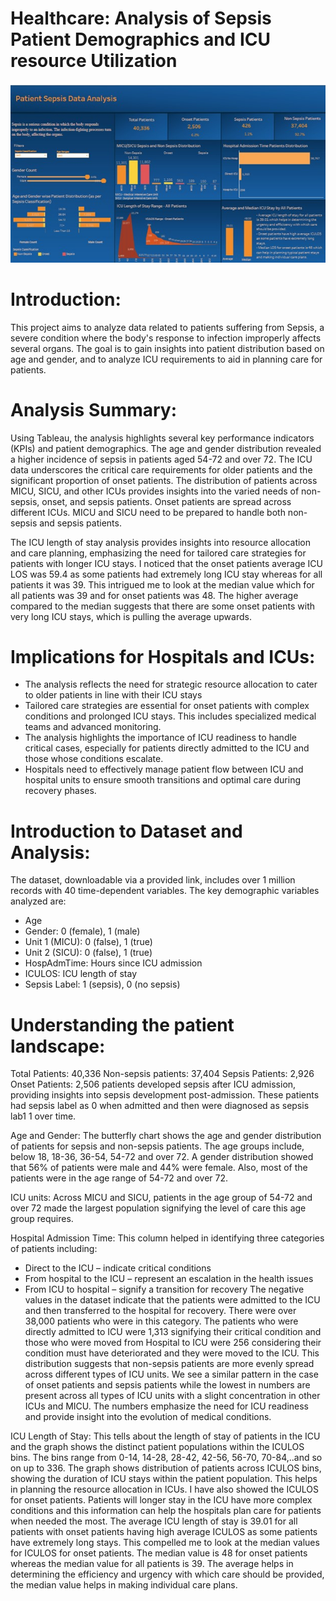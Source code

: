 # Healthcare: Analysis of Sepsis Patient Demographics and ICU resource Utilization
[<img src="images/Healthcare_Sepsis_Analysis.jpg?raw=true"/>](https://public.tableau.com/app/profile/fenny.khosla8067/viz/PatientSepsisDataAnalysisDashboard/Dashboard32)

# Introduction: 
This project aims to analyze data related to patients suffering from Sepsis, a severe condition where the body's response to infection improperly affects several organs. The goal is to gain insights into patient distribution based on age and gender, and to analyze ICU requirements to aid in planning care for patients.

# Analysis Summary: 
Using Tableau, the analysis highlights several key performance indicators (KPIs) and patient demographics. The age and gender distribution revealed a higher incidence of sepsis in patients aged 54-72 and over 72. The ICU data underscores the critical care requirements for older patients and the significant proportion of onset patients. The distribution of patients across MICU, SICU, and other ICUs provides insights into the varied needs of non-sepsis, onset, and sepsis patients. Onset patients are spread across different ICUs. MICU and SICU need to be prepared to handle both non-sepsis and sepsis patients.

The ICU length of stay analysis provides insights into resource allocation and care planning, emphasizing the need for tailored care strategies for patients with longer ICU stays. I noticed that the onset patients average ICU LOS was 59.4 as some patients had extremely long ICU stay whereas for all patients it was 39. This intrigued me to look at the median value which for all patients was 39 and for onset patients was 48. The higher average compared to the median suggests that there are some onset patients with very long ICU stays, which is pulling the average upwards. 

# Implications for Hospitals and ICUs:
-	The analysis reflects the need for strategic resource allocation to cater to older patients in line with their ICU stays
-	Tailored care strategies are essential for onset patients with complex conditions and prolonged ICU stays. This includes specialized medical teams and advanced monitoring.
-	The analysis highlights the importance of ICU readiness to handle critical cases, especially for patients directly admitted to the ICU and those whose conditions escalate.
-	Hospitals need to effectively manage patient flow between ICU and hospital units to ensure smooth transitions and optimal care during recovery phases.

# Introduction to Dataset and Analysis:
The dataset, downloadable via a provided link, includes over 1 million records with 40 time-dependent variables. The key demographic variables analyzed are:
-	Age
-	Gender: 0 (female), 1 (male)
-	Unit 1 (MICU): 0 (false), 1 (true)
-	Unit 2 (SICU): 0 (false), 1 (true)
-	HospAdmTime: Hours since ICU admission
-	ICULOS: ICU length of stay
-	Sepsis Label: 1 (sepsis), 0 (no sepsis)

# Understanding the patient landscape:
Total Patients: 40,336
Non-sepsis patients: 37,404
Sepsis Patients: 2,926
Onset Patients: 2,506 patients developed sepsis after ICU admission, providing insights into sepsis development post-admission. These patients had sepsis label as 0 when admitted and then were diagnosed as sepsis lab1 1 over time.

Age and Gender:
The butterfly chart shows the age and gender distribution of patients for sepsis and non-sepsis patients. The age groups include, below 18, 18-36, 36-54, 54-72 and over 72. A gender distribution showed that 56% of patients were male and 44% were female. Also, most of the patients were in the age range of 54-72 and over 72. 

ICU units:
Across MICU and SICU, patients in the age group of 54-72 and over 72 made the largest population signifying the level of care this age group requires. 

Hospital Admission Time: This column helped in identifying three categories of patients including:
-	Direct to the ICU – indicate critical conditions
-	From hospital to the ICU – represent an escalation in the health issues 
-	From ICU to hospital – signify a transition for recovery
The negative values in the dataset indicate that the patients were admitted to the ICU and then transferred to the hospital for recovery. There were over 38,000 patients who were in this category. The patients who were directly admitted to ICU were 1,313 signifying their critical condition and those who were moved from Hospital to ICU were 256 considering their condition must have deteriorated and they were moved to the ICU.
This distribution suggests that non-sepsis patients are more evenly spread across different types of ICU units. We see a similar pattern in the case of onset patients and sepsis patients while the lowest in numbers are present across all types of ICU units with a slight concentration in other ICUs and MICU. 
The numbers emphasize the need for ICU readiness and provide insight into the evolution of medical conditions. 

ICU Length of Stay: This tells about the length of stay of patients in the ICU and the graph shows the distinct patient populations within the ICULOS bins. The bins range from 0-14, 14-28, 28-42, 42-56, 56-70, 70-84,..and so on up to 336. 
The graph shows distribution of patients across ICULOS bins, showing the duration of ICU stays within the patient population. This helps in planning the resource allocation in ICUs. I have also showed the ICULOS for onset patients. Patients will longer stay in the ICU have more complex conditions and this information can help the hospitals plan care for patients when needed the most. 
The average ICU length of stay is 39.01 for all patients with onset patients having high average ICULOS as some patients have extremely long stays. This compelled me to look at the median values for ICULOS for onset patients. The median value is 48 for onset patients whereas the median value for all patients is 39. The average helps in determining the efficiency and urgency with which care should be provided, the median value helps in making individual care plans.     

